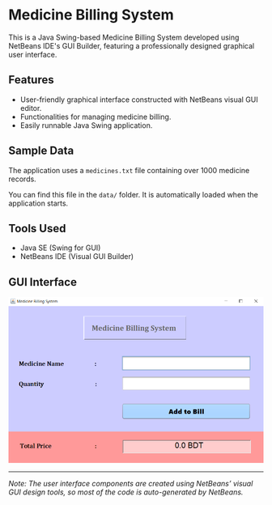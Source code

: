 # Medicine Billing System

This is a Java Swing-based Medicine Billing System developed using NetBeans IDE's GUI Builder, featuring a professionally designed graphical user interface.

## Features

- User-friendly graphical interface constructed with NetBeans visual GUI editor.
- Functionalities for managing medicine billing.
- Easily runnable Java Swing application.

## Sample Data

The application uses a `medicines.txt` file containing over 1000 medicine records.

You can find this file in the `data/` folder. It is automatically loaded when the application starts.

## Tools Used

- Java SE (Swing for GUI)
- NetBeans IDE (Visual GUI Builder)

## GUI Interface

![Interface](/images/MBS-Interface.png)

---

*Note: The user interface components are created using NetBeans’ visual GUI design tools, so most of the code is auto-generated by NetBeans.*
